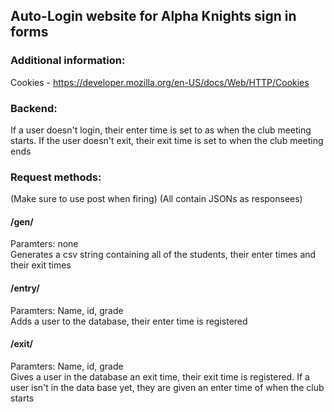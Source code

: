 ## Auto-Login website for Alpha Knights sign in forms
### Additional information:
Cookies - https://developer.mozilla.org/en-US/docs/Web/HTTP/Cookies

### Backend:
If a user doesn't login, their enter time is set to as when the club meeting starts. If the user doesn't exit, their exit time is set to when the club meeting ends

### Request methods:
(Make sure to use post when firing)
(All contain JSONs as responsees)

#### /gen/
Paramters: none  
Generates a csv string containing all of the students, their enter times and their exit times

#### /entry/
Paramters: Name, id, grade  
Adds a user to the database, their enter time is registered

#### /exit/
Paramters: Name, id, grade  
Gives a user in the database an exit time, their exit time is registered. If a user isn't in the data base yet, they are given an enter time of when the club starts 
